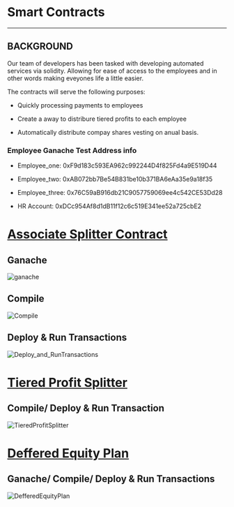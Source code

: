# Smart Contracts

---

## BACKGROUND

Our team of developers has been tasked with developing automated services via solidity.  Allowing for ease of access to the employees and in other words making eveyones life a little easier.

The contracts will serve the following purposes:

* Quickly processing payments to employees

* Create a away to distribure tiered profits to each employee

* Automatically distribute compay shares vesting on anual basis.  

### Employee Ganache Test Address info

* Employee_one: 0xF9d183c593EA962c992244D4f825Fd4a9E519D44
* Employee_two: 0xAB072bb7Be54B831be10b371BA6eAa35e9a18f35
* Employee_three: 0x76C59aB916db21C9057759069ee4c542CE53Dd28

* HR Account: 0xDCc954Af8d1dB11f12c6c519E341ee52a725cbE2

# [Associate Splitter Contract](https://github.com/kary2003/20-First-Contract/blob/main/AssociateProfitSplitter.sol)

## Ganache

![ganache](https://user-images.githubusercontent.com/70820754/109895850-31841d80-7c4d-11eb-962a-baa105f6cc38.gif)

## Compile

![Compile](https://user-images.githubusercontent.com/70820754/109889323-5e7f0300-7c42-11eb-86d5-c85f544770c4.gif)

## Deploy & Run Transactions

![Deploy_and_RunTransactions](https://user-images.githubusercontent.com/70820754/109888820-743ff880-7c41-11eb-9676-ad08b38ab78d.gif)

# [Tiered Profit Splitter](https://github.com/kary2003/20-First-Contract/blob/main/TieredProfitSplitter.sol)

## Compile/ Deploy & Run Transaction

![TieredProfitSplitter](https://user-images.githubusercontent.com/70820754/109896307-f0403d80-7c4d-11eb-9318-0d3ad1a80cd9.gif)

# [Deffered Equity Plan](https://github.com/kary2003/20-First-Contract/blob/main/DeferredEquityPlan.sol)

## Ganache/ Compile/ Deploy & Run Transactions

![DefferedEquityPlan](https://user-images.githubusercontent.com/70820754/109901359-28e41500-7c56-11eb-94b3-1a6a008e755c.gif)
